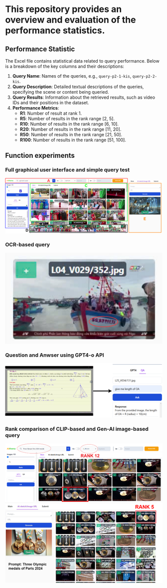 # This repository provides an overview and evaluation of the performance statistics.

## Performance Statistic

The Excel file contains statistical data related to query performance. Below is a breakdown of the key columns and their descriptions:

1. **Query Name**: Names of the queries, e.g., `query-p2-1-kis`, `query-p2-2-kis`.
2. **Query Description**: Detailed textual descriptions of the queries, specifying the scene or content being queried.
3. **Query Results**: Information about the retrieved results, such as video IDs and their positions in the dataset.
4. **Performance Metrics**:
   - **R1**: Number of result at rank 1.
   - **R5**: Number of results in the rank range [2, 5].
   - **R10**: Number of results in the rank range [6, 10].
   - **R20**: Number of results in the rank range [11, 20].
   - **R50**: Number of results in the rank range [21, 50].
   - **R100**: Number of results in the rank range [51, 100].

## Function experiments

### Full graphical user interface and simple query test
![Graphical User Interface](images/UI.drawio.png)
### OCR-based query
![OCR-based query](images/OCR.jpg)
### Question and Anwser using GPT4-o API
![Question and Anwser](images/QA_Test.png)
### Rank comparison of CLIP-based and Gen-AI image-based query
![Compare 1](images/MedalCLIP.png)
![Compare 2](images/medalgenAI.png)





    
